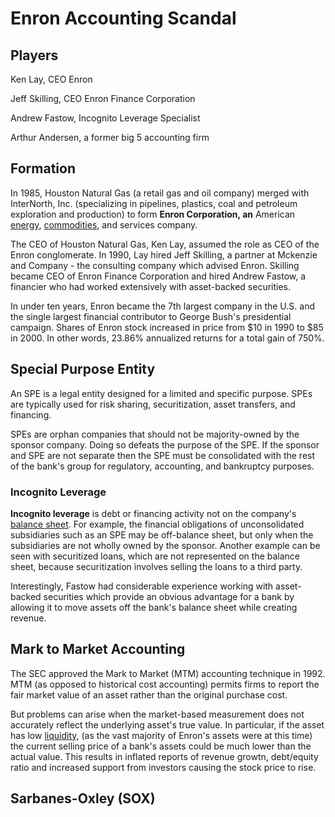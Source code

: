 # Enron Accounting Scandal

## Players&#x20;

Ken Lay, CEO Enron&#x20;

Jeff Skilling, CEO Enron Finance Corporation

Andrew Fastow, Incognito Leverage Specialist

Arthur Andersen, a former big 5 accounting firm

## Formation

In 1985, Houston Natural Gas (a retail gas and oil company) merged with InterNorth, Inc. (specializing in pipelines,  plastics, coal and petroleum exploration and production) to form **Enron Corporation, an** American [energy](https://en.wikipedia.org/wiki/Energy\_development), [commodities](https://en.wikipedia.org/wiki/Commodity), and services company.&#x20;

The CEO of Houston Natural Gas, Ken Lay, assumed the role as CEO of the Enron conglomerate. In 1990, Lay hired Jeff Skilling, a partner at Mckenzie and Company - the consulting company which advised Enron. Skilling became CEO of Enron Finance Corporation and hired Andrew Fastow, a financier who had worked extensively with asset-backed securities.&#x20;

In under ten years, Enron became the 7th largest company in the U.S. and the single largest financial contributor to George Bush's presidential campaign. Shares of Enron stock increased in price from $10 in 1990 to $85 in 2000. In other words, 23.86% annualized returns for a total gain of 750%.&#x20;

## Special Purpose Entity

An SPE is a legal entity designed for a limited and specific purpose. SPEs are typically used for risk sharing, securitization, asset transfers, and financing.&#x20;

SPEs are orphan companies that should not be majority-owned by the sponsor company. Doing so defeats the purpose of the SPE. If the sponsor and SPE are not separate then the SPE must be consolidated with the rest of the bank's group for regulatory, accounting, and bankruptcy purposes.&#x20;

### **Incognito Leverage**

**Incognito leverage** is debt or financing activity not on the company's [balance sheet](https://en.wikipedia.org/wiki/Balance\_sheet). For example, the financial obligations of unconsolidated subsidiaries such as an SPE may be off-balance sheet, but only when the subsidiaries are not wholly owned by the sponsor. Another example can be seen with securitized loans, which are not represented on the balance sheet, because securitization involves selling the loans to a third party.&#x20;

Interestingly, Fastow had considerable experience working with asset-backed securities which provide an obvious advantage for a bank by allowing it to move assets off the bank's balance sheet while creating revenue.

## Mark to Market Accounting&#x20;

The SEC approved the Mark to Market (MTM) accounting technique in 1992. MTM (as opposed to historical cost accounting) permits firms to report the fair market value of an asset rather than the original purchase cost.

But problems can arise when the market-based measurement does not accurately reflect the underlying asset's true value. In particular, if the asset has low [liquidity](https://www.investopedia.com/terms/l/liquidity.asp), (as the vast majority of Enron's assets were at this time) the current selling price of a bank's assets could be much lower than the actual value. This results in inflated reports of revenue growtn, debt/equity ratio and increased support from investors causing the stock price to rise.&#x20;

## Sarbanes-Oxley (SOX)
